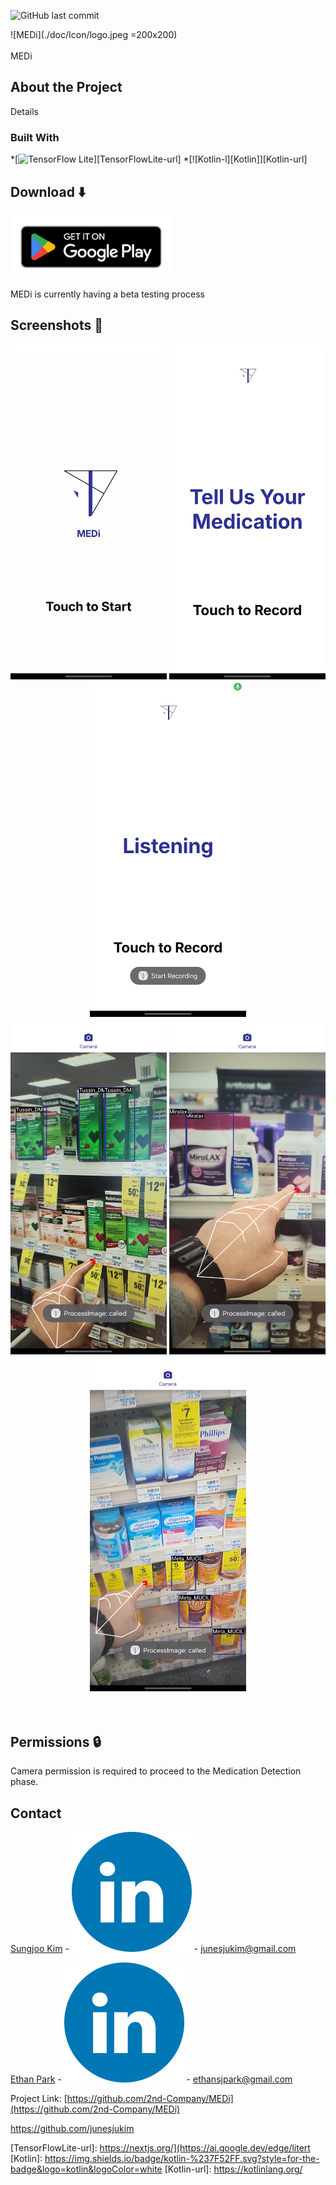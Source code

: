 ![GitHub last commit](https://img.shields.io/github/last-commit/stratumauth/app?style=flat)


![MEDi](./doc/Icon/logo.jpeg =200x200)
<br/><br/>
MEDi

## About the Project
Details

### Built With
*[![TensorFlow Lite][TensorFlow]][TensorFlowLite-url]
*[![Kotlin-l][Kotlin]][Kotlin-url]

## Download ⬇️
[<img alt="Get it on Google Play" height="100" src="./doc/googleplay.png">]([https://play.google.com/store/apps/details?id=com.stratumauth.app](https://play.google.com/apps/testing/com.MedI))

MEDi is currently having a beta testing process


## Screenshots 📱

<div align="center">
  <img src="./doc/Photo/Screenshot1.jpeg" alt="Screenshot 1" width="250">
  <img src="./doc/Photo/Screenshot2.jpeg" alt="Screenshot 2" width="250">
  <img src="./doc/Photo/Screenshot3.jpeg" alt="Screenshot 3" width="250">
</div>
<div align="center">
  <img src="./doc/Photo/Screenshot4.jpeg" alt="Screenshot 4" width="250">
  <img src="./doc/Photo/Screenshot5.jpeg" alt="Screenshot 5" width="250">
  <img src="./doc/Photo/Screenshot6.jpeg" alt="Screenshot 6" width="250">
</div>
<br/><br/>

<!-- PERMISSIONS -->
## Permissions 🔒

Camera permission is required to proceed to the Medication Detection phase.


<!-- CONTACT -->
## Contact

[Sungjoo Kim](https://github.com/junesjukim) - [![Linkedin][linkedin-shield]][linkedin-surl] - junesjukim@gmail.com

[Ethan Park](https://github.com/ethansjpark) - [![Linkedin][linkedin-shield]][linkedin-eurl] - ethansjpark@gmail.com

Project Link: [https://github.com/2nd-Company/MEDi](https://github.com/2nd-Company/MEDi)

https://github.com/junesjukim

<!-- MARKDOWN LINKS & IMAGES -->
<!-- https://www.markdownguide.org/basic-syntax/#reference-style-links -->
[linkedin-shield]: ./doc/Icon/Linkedin.png
[github-surl]: https://github.com/junesjukim
[github-eurl]: https://github.com/ethansjpark
[linkedin-surl]: https://www.linkedin.com/in/sungjoo-kim-june777
[linkedin-eurl]: https://www.linkedin.com/in/esjp/
[TensorFlow]: https://img.shields.io/badge/TensorFlow-%23FF6F00.svg?style=for-the-badge&logo=TensorFlow&logoColor=white
[TensorFlowLite-url]: https://nextjs.org/](https://ai.google.dev/edge/litert
[Kotlin]: https://img.shields.io/badge/kotlin-%237F52FF.svg?style=for-the-badge&logo=kotlin&logoColor=white
[Kotlin-url]: https://kotlinlang.org/
